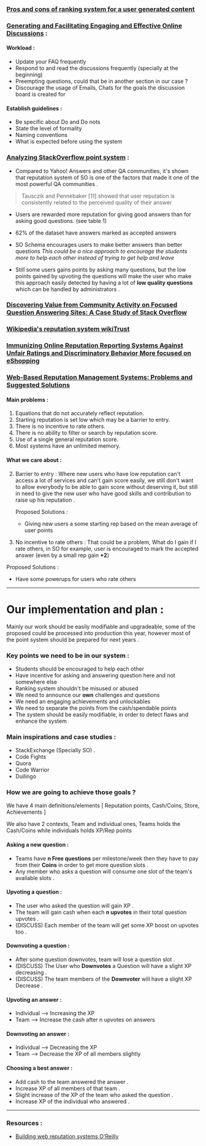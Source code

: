 ### [Pros and cons of ranking system for a user generated content](https://www.quora.com/What-are-some-pros-and-cons-of-implementing-a-badge-point-or-ranking-system-for-a-website-that-thrives-on-user-generated-content)


### [Generating and Facilitating Engaging and Effective Online Discussions](http://tep.uoregon.edu/technology/blackboard/docs/discussionboard.pdf) :
#### Workload :

- Update your FAQ frequently
- Respond to and read the discussions frequently (specially at the beginning)
- Preempting questions, could that be in another section in our case ?
- Discourage the usage of Emails, Chats for the goals the discussion board is created for

#### Establish guidelines :

- Be specific about Do and Do nots
- State the level of formality
- Naming conventions
- What is expected before using the system


### [Analyzing StackOverflow point system](http://www.cs.cmu.edu/~ymovshov/Papers/asonam_2013.pdf) :
- Compared to Yahoo! Answers and other QA communities, it's shown that reputation system of SO is one of the factors that made it one of the most powerful  QA communities .
 > Tausczik and Pennebaker [11] showed that user reputation is consistently related to the perceived quality of their answer

- Users are rewarded more reputation for giving good answers than for asking good questions. (see table 1)

- 62% of the dataset have answers marked as accepted answers

- SO Schema encourages users to make better answers than better questions
  *This could be a nice approach to encourage the students more to help each other instead of trying to get help and leave*

- Still some users gains points by asking many questions, but the low points gained by upvoting the questions will make the user who make this approach easily detected by having a lot of **low quality questions** which can be handled by administrators .

### [Discovering Value from Community Activity on Focused Question Answering Sites: A Case Study of Stack Overflow](https://www.cs.cornell.edu/home/kleinber/kdd12-qa.pdf)


### [Wikipedia's reputation system **wikiTrust**](http://static.googleusercontent.com/media/research.google.com/en//pubs/archive/36757.pdf)

### [Immunizing Online Reputation Reporting Systems Against Unfair Ratings and Discriminatory Behavior **More focused on eShopping**](http://sieci.pjwstk.edu.pl/media/bibl/%5BDellarocas%5D_%5BImmunizing%20Online%5D_%5BACM%5D_%5B2000%5D.pdf)

### [Web-Based Reputation Management Systems: Problems and Suggested Solutions](http://download.springer.com/static/pdf/986/art%253A10.1023%252FA%253A1011557319152.pdf?originUrl=http%3A%2F%2Flink.springer.com%2Farticle%2F10.1023%2FA%3A1011557319152&token2=exp=1457807183~acl=%2Fstatic%2Fpdf%2F986%2Fart%25253A10.1023%25252FA%25253A1011557319152.pdf%3ForiginUrl%3Dhttp%253A%252F%252Flink.springer.com%252Farticle%252F10.1023%252FA%253A1011557319152*~hmac=cf2301f32ea79d2ff83a26e7ca501b963bd818d8bf610372bee92c6236d3e25d)

#### Main problems :
1. Equations that do not accurately reflect reputation.
2. Starting reputation is set low which may be a barrier to entry.
3. There is no incentive to rate others.
4. There is no ability to filter or search by reputation score.
5. Use of a single general reputation score.
6. Most systems have an unlimited memory.


#### What we care about :
2. Barrier to entry :
   Where new users who have low reputation can't access a lot of services and can't gain score easily, we still don't want to allow everybody to be able to gain score without deserving it, but still in need to give the new user who have good skills and contribution to raise up his reputation .    

   Proposed Solutions :
   - Giving new users a some starting rep based on the mean average of user points

3. No incentive to rate others :
  That could be a problem, What do I gain if I rate others, in SO for example, user is encouraged to mark the accepted answer (even by a small rep gain **+2**)

  Proposed Solutions :

  - Have some powerups for users who rate others




----------
# Our implementation and plan :
  Mainly our work should be easily modifiable and upgradeable, some of the proposed could be processed into production this year, however most of the point system should be prepared for next years .

### Key points we need to be in our system :

- Students should be encouraged to help each other
- Have incentive for asking and answering question here and not somewhere else
- Ranking system shouldn't be misused or abused
- We need to announce our **own** challenges and questions
- We need an engaging achievements and unlockables
- We need to separate the points from the cash/spendable points
- The system should be easily modifiable, in order to detect flaws and enhance the system

### Main inspirations and case studies :
- StackExchange (Specially SO) .
- Code Fights
- Quora
- Code Warrior
- Duilingo

### How we are going to achieve those goals ?

We have 4 main definitions/elements [ Reputation points, Cash/Coins, Store, Achievements ]

We also have 2 contexts, Team and individual ones, Teams holds the Cash/Coins while individuals holds XP/Rep points

#### Asking a new question :
  - Teams have **n Free questions** per milestone/week then they have to pay from their **Coins** in order to get more question slots .
  - Any member who asks a question will consume one slot of the team's available slots .

#### Upvoting a question :
  - The user who asked the question will gain XP .
  - The team will gain cash when each **n upvotes** in their total question upvotes .
  - (DISCUSS) Each member of the team will get some XP boost on upvotes too .

#### Downvoting a question :
  - After some question downvotes, team will lose a question slot .
  - (DISCUSS) The User who **Downvotes** a Question will have a slight XP decreasing .
  - (DISCUSS) The team members of the **Downvoter** will have a slight XP Decrease .

#### Upvoting an answer :
  - Individual --> Increasing the XP
  - Team --> Increase the cash after n upvotes on answers

#### Downvoting an answer :
  - Individual --> Decreasing the XP
  - Team --> Decrease the XP of all members slightly

#### Choosing a best answer :
  - Add cash to the team answered the answer .
  - Increase XP of all members of that team .
  - Slight increase of the XP of the team who asked the question .
  - Increase XP of the individual who answered .




-----

### Resources :

- [Building web reputation systems O'Reilly](https://books.google.com.eg/books?hl=en&lr=&id=MXJ5iB7BS_0C&oi=fnd&pg=PR2&dq=achievements+in+reputation+systems&ots=i7ktsa3A3M&sig=n7tGleIGBK_Fh4FL0dRA961u8ow&redir_esc=y#v=onepage&q=achievements%20in%20reputation%20systems&f=false)

